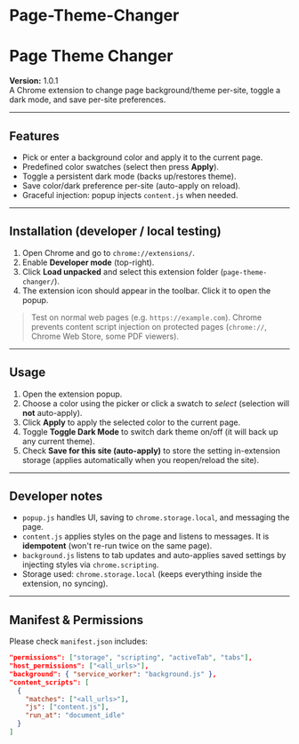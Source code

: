 # Page-Theme-Changer 

# Page Theme Changer

**Version:** 1.0.1  
A Chrome extension to change page background/theme per-site, toggle a dark mode, and save per-site preferences.

---

## Features
- Pick or enter a background color and apply it to the current page.
- Predefined color swatches (select then press **Apply**).
- Toggle a persistent dark mode (backs up/restores theme).
- Save color/dark preference per-site (auto-apply on reload).
- Graceful injection: popup injects `content.js` when needed.

---
## Installation (developer / local testing)
1. Open Chrome and go to `chrome://extensions/`.
2. Enable **Developer mode** (top-right).
3. Click **Load unpacked** and select this extension folder (`page-theme-changer/`).
4. The extension icon should appear in the toolbar. Click it to open the popup.

> Test on normal web pages (e.g. `https://example.com`). Chrome prevents content script injection on protected pages (`chrome://`, Chrome Web Store, some PDF viewers).

---

## Usage
1. Open the extension popup.
2. Choose a color using the picker or click a swatch to *select* (selection will **not** auto-apply).
3. Click **Apply** to apply the selected color to the current page.
4. Toggle **Toggle Dark Mode** to switch dark theme on/off (it will back up any current theme).
5. Check **Save for this site (auto-apply)** to store the setting in-extension storage (applies automatically when you reopen/reload the site).

---

## Developer notes
- `popup.js` handles UI, saving to `chrome.storage.local`, and messaging the page.
- `content.js` applies styles on the page and listens to messages. It is **idempotent** (won't re-run twice on the same page).
- `background.js` listens to tab updates and auto-applies saved settings by injecting styles via `chrome.scripting`.
- Storage used: `chrome.storage.local` (keeps everything inside the extension, no syncing).

---

## Manifest & Permissions
Please check `manifest.json` includes:
```json
"permissions": ["storage", "scripting", "activeTab", "tabs"],
"host_permissions": ["<all_urls>"],
"background": { "service_worker": "background.js" },
"content_scripts": [
  {
    "matches": ["<all_urls>"],
    "js": ["content.js"],
    "run_at": "document_idle"
  }
]
